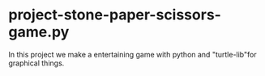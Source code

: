 # project-stone-paper-scissors-game.py
In this project we make a entertaining game with python and "turtle-lib"for graphical things.
